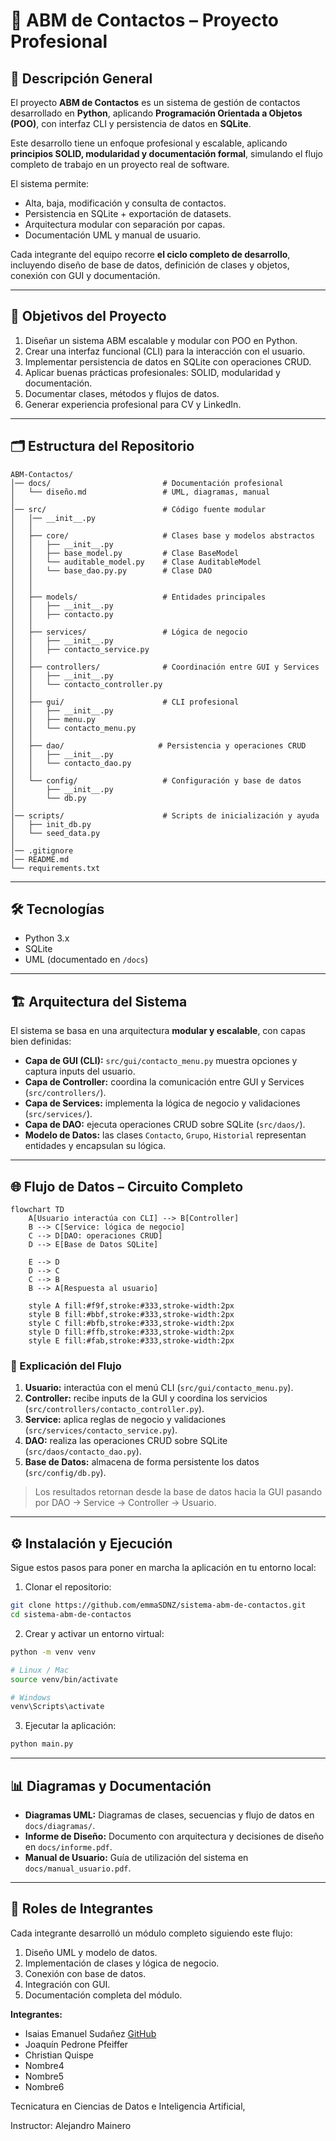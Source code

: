 # 🚀 ABM de Contactos – Proyecto Profesional

## 📌 Descripción General

El proyecto **ABM de Contactos** es un sistema de gestión de contactos desarrollado en **Python**, aplicando **Programación Orientada a Objetos (POO)**, con interfaz CLI y persistencia de datos en **SQLite**.

Este desarrollo tiene un enfoque profesional y escalable, aplicando **principios SOLID, modularidad y documentación formal**, simulando el flujo completo de trabajo en un proyecto real de software.

El sistema permite:

- Alta, baja, modificación y consulta de contactos.
- Persistencia en SQLite + exportación de datasets.
- Arquitectura modular con separación por capas.
- Documentación UML y manual de usuario.

Cada integrante del equipo recorre **el ciclo completo de desarrollo**, incluyendo diseño de base de datos, definición de clases y objetos, conexión con GUI y documentación.

---

## 🎯 Objetivos del Proyecto

1. Diseñar un sistema ABM escalable y modular con POO en Python.
2. Crear una interfaz funcional (CLI) para la interacción con el usuario.
3. Implementar persistencia de datos en SQLite con operaciones CRUD.
4. Aplicar buenas prácticas profesionales: SOLID, modularidad y documentación.
5. Documentar clases, métodos y flujos de datos.
6. Generar experiencia profesional para CV y LinkedIn.

---

## 🗂 Estructura del Repositorio

```text
ABM-Contactos/
│── docs/                         # Documentación profesional
│   └── diseño.md                 # UML, diagramas, manual
│
│── src/                          # Código fuente modular
│   │── __init__.py
│   │
│   ├── core/                     # Clases base y modelos abstractos
│   │   ├── __init__.py
│   │   ├── base_model.py         # Clase BaseModel
│   │   └── auditable_model.py    # Clase AuditableModel
│   │   └── base_dao.py.py        # Clase DAO
│   │
│   │
│   ├── models/                   # Entidades principales
│   │   ├── __init__.py
│   │   ├── contacto.py
│   │
│   ├── services/                 # Lógica de negocio
│   │   ├── __init__.py
│   │   ├── contacto_service.py
│   │
│   ├── controllers/              # Coordinación entre GUI y Services
│   │   ├── __init__.py
│   │   └── contacto_controller.py
│   │
│   ├── gui/                      # CLI profesional
│   │   ├── __init__.py
│   │   ├── menu.py
│   │   └── contacto_menu.py
│   │
│   ├── dao/                     # Persistencia y operaciones CRUD
│   │   ├── __init__.py
│   │   └── contacto_dao.py
│   │
│   └── config/                   # Configuración y base de datos
│       ├── __init__.py
│       └── db.py
│
│── scripts/                      # Scripts de inicialización y ayuda
│   ├── init_db.py
│   └── seed_data.py
│
│── .gitignore
│── README.md
└── requirements.txt
````

---

## 🛠️ Tecnologías

* Python 3.x
* SQLite
* UML (documentado en `/docs`)

---

## 🏗 Arquitectura del Sistema

El sistema se basa en una arquitectura **modular y escalable**, con capas bien definidas:

* **Capa de GUI (CLI):** `src/gui/contacto_menu.py` muestra opciones y captura inputs del usuario.
* **Capa de Controller:** coordina la comunicación entre GUI y Services (`src/controllers/`).
* **Capa de Services:** implementa la lógica de negocio y validaciones (`src/services/`).
* **Capa de DAO:** ejecuta operaciones CRUD sobre SQLite (`src/daos/`).
* **Modelo de Datos:** las clases `Contacto`, `Grupo`, `Historial` representan entidades y encapsulan su lógica.

---

## 🌐 Flujo de Datos – Circuito Completo

```mermaid
flowchart TD
    A[Usuario interactúa con CLI] --> B[Controller]
    B --> C[Service: lógica de negocio]
    C --> D[DAO: operaciones CRUD]
    D --> E[Base de Datos SQLite]
    
    E --> D
    D --> C
    C --> B
    B --> A[Respuesta al usuario]

    style A fill:#f9f,stroke:#333,stroke-width:2px
    style B fill:#bbf,stroke:#333,stroke-width:2px
    style C fill:#bfb,stroke:#333,stroke-width:2px
    style D fill:#ffb,stroke:#333,stroke-width:2px
    style E fill:#fab,stroke:#333,stroke-width:2px
```

### 🔹 Explicación del Flujo

1. **Usuario:** interactúa con el menú CLI (`src/gui/contacto_menu.py`).
2. **Controller:** recibe inputs de la GUI y coordina los servicios (`src/controllers/contacto_controller.py`).
3. **Service:** aplica reglas de negocio y validaciones (`src/services/contacto_service.py`).
4. **DAO:** realiza las operaciones CRUD sobre SQLite (`src/daos/contacto_dao.py`).
5. **Base de Datos:** almacena de forma persistente los datos (`src/config/db.py`).

> Los resultados retornan desde la base de datos hacia la GUI pasando por DAO → Service → Controller → Usuario.

---

## ⚙ Instalación y Ejecución

Sigue estos pasos para poner en marcha la aplicación en tu entorno local:

1. Clonar el repositorio:

```bash
git clone https://github.com/emmaSDNZ/sistema-abm-de-contactos.git
cd sistema-abm-de-contactos
```

2. Crear y activar un entorno virtual:

```bash
python -m venv venv

# Linux / Mac
source venv/bin/activate

# Windows
venv\Scripts\activate
```

3. Ejecutar la aplicación:

```bash
python main.py
```

---

## 📊 Diagramas y Documentación

* **Diagramas UML:** Diagramas de clases, secuencias y flujo de datos en `docs/diagramas/`.
* **Informe de Diseño:** Documento con arquitectura y decisiones de diseño en `docs/informe.pdf`.
* **Manual de Usuario:** Guía de utilización del sistema en `docs/manual_usuario.pdf`.

---

## 📂 Roles de Integrantes

Cada integrante desarrolló un módulo completo siguiendo este flujo:

1. Diseño UML y modelo de datos.
2. Implementación de clases y lógica de negocio.
3. Conexión con base de datos.
4. Integración con GUI.
5. Documentación completa del módulo.

**Integrantes:**

* Isaias Emanuel Sudañez [GitHub](https://github.com/emmaSDNZ)
* Joaquín Pedrone Pfeiffer
* Christian Quispe
* Nombre4
* Nombre5
* Nombre6

Tecnicatura en Ciencias de Datos e Inteligencia Artificial, 

Instructor: Alejandro Mainero

```


